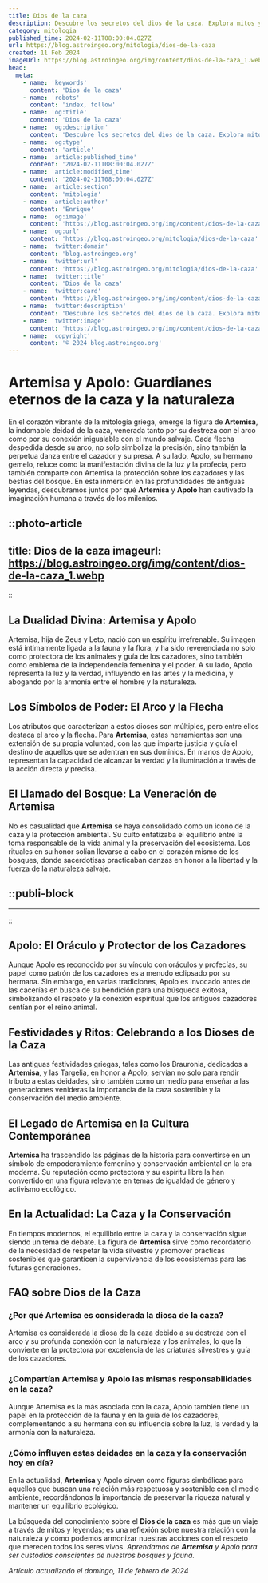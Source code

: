 ```yaml
---
title: Dios de la caza
description: Descubre los secretos del dios de la caza. Explora mitos y culto en una aventura que despierta la tradición ancestral.
category: mitologia
published_time: 2024-02-11T08:00:04.027Z
url: https://blog.astroingeo.org/mitologia/dios-de-la-caza
created: 11 Feb 2024
imageUrl: https://blog.astroingeo.org/img/content/dios-de-la-caza_1.webp
head:
  meta:
    - name: 'keywords'
      content: 'Dios de la caza'
    - name: 'robots'
      content: 'index, follow'
    - name: 'og:title'
      content: 'Dios de la caza'
    - name: 'og:description'
      content: 'Descubre los secretos del dios de la caza. Explora mitos y culto en una aventura que despierta la tradición ancestral.'
    - name: 'og:type'
      content: 'article'
    - name: 'article:published_time'
      content: '2024-02-11T08:00:04.027Z'
    - name: 'article:modified_time'
      content: '2024-02-11T08:00:04.027Z'
    - name: 'article:section'
      content: 'mitologia'
    - name: 'article:author'
      content: 'Enrique'
    - name: 'og:image'
      content: 'https://blog.astroingeo.org/img/content/dios-de-la-caza_1.webp'
    - name: 'og:url'
      content: 'https://blog.astroingeo.org/mitologia/dios-de-la-caza'
    - name: 'twitter:domain'
      content: 'blog.astroingeo.org'
    - name: 'twitter:url'
      content: 'https://blog.astroingeo.org/mitologia/dios-de-la-caza'
    - name: 'twitter:title'
      content: 'Dios de la caza'
    - name: 'twitter:card'
      content: 'https://blog.astroingeo.org/img/content/dios-de-la-caza_1.webp'
    - name: 'twitter:description'
      content: 'Descubre los secretos del dios de la caza. Explora mitos y culto en una aventura que despierta la tradición ancestral.'
    - name: 'twitter:image'
      content: 'https://blog.astroingeo.org/img/content/dios-de-la-caza_1.webp'
    - name: 'copyright'
      content: '© 2024 blog.astroingeo.org'
---
```

# Artemisa y Apolo: Guardianes eternos de la caza y la naturaleza

En el corazón vibrante de la mitología griega, emerge la figura de **Artemisa**, la indomable deidad de la caza, venerada tanto por su destreza con el arco como por su conexión inigualable con el mundo salvaje. Cada flecha despedida desde su arco, no solo simboliza la precisión, sino también la perpetua danza entre el cazador y su presa. A su lado, Apolo, su hermano gemelo, reluce como la manifestación divina de la luz y la profecía, pero también comparte con Artemisa la protección sobre los cazadores y las bestias del bosque. En esta inmersión en las profundidades de antiguas leyendas, descubramos juntos por qué **Artemisa** y **Apolo** han cautivado la imaginación humana a través de los milenios.


::photo-article
---
title: Dios de la caza
imageurl: https://blog.astroingeo.org/img/content/dios-de-la-caza_1.webp
---
::


## La Dualidad Divina: Artemisa y Apolo

Artemisa, hija de Zeus y Leto, nació con un espíritu irrefrenable. Su imagen está íntimamente ligada a la fauna y la flora, y ha sido reverenciada no solo como protectora de los animales y guía de los cazadores, sino también como emblema de la independencia femenina y el poder. A su lado, Apolo representa la luz y la verdad, influyendo en las artes y la medicina, y abogando por la armonía entre el hombre y la naturaleza.

## Los Símbolos de Poder: El Arco y la Flecha

Los atributos que caracterizan a estos dioses son múltiples, pero entre ellos destaca el arco y la flecha. Para **Artemisa**, estas herramientas son una extensión de su propia voluntad, con las que imparte justicia y guía el destino de aquellos que se adentran en sus dominios. En manos de Apolo, representan la capacidad de alcanzar la verdad y la iluminación a través de la acción directa y precisa.

## El Llamado del Bosque: La Veneración de Artemisa

No es casualidad que **Artemisa** se haya consolidado como un icono de la caza y la protección ambiental. Su culto enfatizaba el equilibrio entre la toma responsable de la vida animal y la preservación del ecosistema. Los rituales en su honor solían llevarse a cabo en el corazón mismo de los bosques, donde sacerdotisas practicaban danzas en honor a la libertad y la fuerza de la naturaleza salvaje.


  ::publi-block
  ---
  ---
  ::
  
  
## Apolo: El Oráculo y Protector de los Cazadores

Aunque Apolo es reconocido por su vínculo con oráculos y profecías, su papel como patrón de los cazadores es a menudo eclipsado por su hermana. Sin embargo, en varias tradiciones, Apolo es invocado antes de las cacerías en busca de su bendición para una búsqueda exitosa, simbolizando el respeto y la conexión espiritual que los antiguos cazadores sentían por el reino animal.

## Festividades y Ritos: Celebrando a los Dioses de la Caza

Las antiguas festividades griegas, tales como los Brauronia, dedicados a **Artemisa**, y las Targelia, en honor a Apolo, servían no solo para rendir tributo a estas deidades, sino también como un medio para enseñar a las generaciones venideras la importancia de la caza sostenible y la conservación del medio ambiente.

## El Legado de Artemisa en la Cultura Contemporánea

**Artemisa** ha trascendido las páginas de la historia para convertirse en un símbolo de empoderamiento femenino y conservación ambiental en la era moderna. Su reputación como protectora y su espíritu libre la han convertido en una figura relevante en temas de igualdad de género y activismo ecológico.

## En la Actualidad: La Caza y la Conservación

En tiempos modernos, el equilibrio entre la caza y la conservación sigue siendo un tema de debate. La figura de **Artemisa** sirve como recordatorio de la necesidad de respetar la vida silvestre y promover prácticas sostenibles que garanticen la supervivencia de los ecosistemas para las futuras generaciones.

## FAQ sobre Dios de la Caza

### ¿Por qué Artemisa es considerada la diosa de la caza?
Artemisa es considerada la diosa de la caza debido a su destreza con el arco y su profunda conexión con la naturaleza y los animales, lo que la convierte en la protectora por excelencia de las criaturas silvestres y guía de los cazadores.

### ¿Compartían Artemisa y Apolo las mismas responsabilidades en la caza?
Aunque Artemisa es la más asociada con la caza, Apolo también tiene un papel en la protección de la fauna y en la guía de los cazadores, complementando a su hermana con su influencia sobre la luz, la verdad y la armonía con la naturaleza.

### ¿Cómo influyen estas deidades en la caza y la conservación hoy en día?
En la actualidad, **Artemisa** y Apolo sirven como figuras simbólicas para aquellos que buscan una relación más respetuosa y sostenible con el medio ambiente, recordándonos la importancia de preservar la riqueza natural y mantener un equilibrio ecológico.

La búsqueda del conocimiento sobre el **Dios de la caza** es más que un viaje a través de mitos y leyendas; es una reflexión sobre nuestra relación con la naturaleza y cómo podemos armonizar nuestras acciones con el respeto que merecen todos los seres vivos. *Aprendamos de **Artemisa** y Apolo para ser custodios conscientes de nuestros bosques y fauna.*

_Artículo actualizado el domingo, 11 de febrero de 2024_